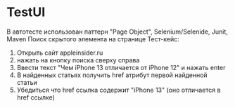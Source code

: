 # TestUI 
В автотесте использован паттерн "Page Object", Selenium/Selenide, Junit, Maven 
Поиск скрытого элемента на странице
Тест-кейс:
1) Открыть сайт appleinsider.ru
2) нажать на кнопку поиска сверху справа
3) Ввести текст "Чем iPhone 13 отличается от iPhone 12" и нажать enter
4) В найденных статьях получить href атрибут первой найденной статьи
5) Убедиться что href ссылка содержит "iPhone 13" (оно отличается в href ссылке)
